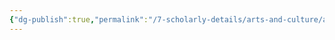 ```yaml
---
{"dg-publish":true,"permalink":"/7-scholarly-details/arts-and-culture/architecture/chthonic-gate/","noteIcon":""}
---
```


